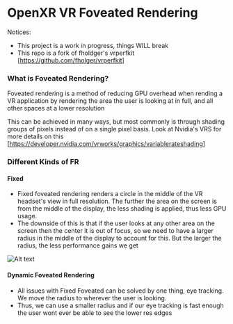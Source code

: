 OpenXR VR Foveated Rendering
=============================

Notices: 
- This project is a work in progress, things WILL break
- This repo is a fork of fholdger's vrperfkit [https://github.com/fholger/vrperfkit]

### What is Foveated Rendering?

Foveated rendering is a method of reducing GPU overhead when rending a VR application by rendering the area the user is looking at in full, and all other spaces at a lower resolution

This can be achieved in many ways, but most commonly is through shading groups of pixels instead of on a single pixel basis. Look at Nvidia's VRS for more details on this [https://developer.nvidia.com/vrworks/graphics/variablerateshading]

### Different Kinds of FR 

#### Fixed 
- Fixed foveated rendering renders a circle in the middle of the VR headset's view in full resolution. The further the area on the screen is from the middle of the display, the less shading is applied, thus less GPU usage.
- The downside of this is that if the user looks at any other area on the screen then the center it is out of focus, so we need to have a larger radius in the middle of the display to account for this. But the larger the radius, the less performance gains we get

![Alt text](https://venturebeat.com/wp-content/uploads/2019/07/tobii.jpg?fit=1728%2C754&strip=all)

#### Dynamic Foveated Rendering
- All issues with Fixed Foveated can be solved by one thing, eye tracking. We move the radius to wherever the user is looking.
- Thus, we can use a smaller radius and if our eye tracking is fast enough the user wont ever be able to see the lower res edges
